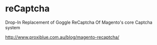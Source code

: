 reCaptcha
=========

Drop-In Replacement of Goggle ReCaptcha Of Magento's core Captcha system

http://www.proxiblue.com.au/blog/magento-recaptcha/

